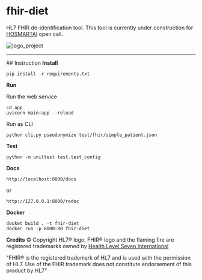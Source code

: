 # fhir-diet

HL7 FHIR de-identification tool.
This tool is currently under construction for [HOSMARTAI](https://www.hosmartai.eu/) open call.

![logo_project](https://user-images.githubusercontent.com/696267/181810750-a57d706b-92d0-4a2f-a9d9-b39f781858d9.jpg)

---

## Instruction
**Install**

```
pip install -r requirements.txt
```

**Run**

Run the web service

```
cd app
uvicorn main:app --reload
```

Run as CLI

```
python cli.py pseudonymize test/fhir/simple_patient.json
```

**Test**

```
python -m unittest test.test_config
```

**Docs**

```
http://localhost:8000/docs
```

or

```
http://127.0.0.1:8000/redoc
```

**Docker**

```
docket build . -t fhir-diet
docker run -p 8000:80 fhir-diet
```

**Credits**
© Copyright HL7® logo, FHIR® logo and the flaming fire are registered trademarks owned by [Health Level Seven International](https://www.hl7.org/legal/trademarks.cfm)

"FHIR® is the registered trademark of HL7 and is used with the permission of HL7. Use of the FHIR trademark does not constitute endorsement of this product by HL7"

